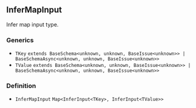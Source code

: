 InferMapInput
-------------

Infer map input type.

### Generics

*   `TKey` `extends BaseSchema<unknown, unknown, BaseIssue<unknown>> | BaseSchemaAsync<unknown, unknown, BaseIssue<unknown>>`
*   `TValue` `extends BaseSchema<unknown, unknown, BaseIssue<unknown>> | BaseSchemaAsync<unknown, unknown, BaseIssue<unknown>>`

### Definition

*   `InferMapInput` `Map<InferInput<TKey>, InferInput<TValue>>`